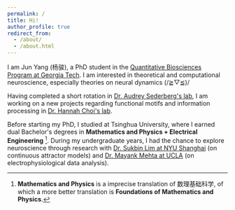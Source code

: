 ```yaml
---
permalink: /
title: Hi!
author_profile: true
redirect_from: 
  - /about/
  - /about.html
---
```


I am Jun Yang (杨骏), a PhD student in the [Quantitative Biosciences Program at Georgia Tech](https://www.qbios.gatech.edu/). I am interested in theoretical and computational neuroscience, especially theories on neural dynamics (/≧▽≦)/

Having completed a short rotation in [Dr. Audrey Sederberg's lab](https://sites.gatech.edu/sederberg/), I am working on a new projects regarding functional motifs and information processing in [Dr. Hannah Choi's lab](https://hannahchoi.math.gatech.edu/people/about-hannah-choi/).

Before starting my PhD, I studied at Tsinghua University, where I earned dual Bachelor's degrees in **Mathematics and Physics + Electrical Engineering** [^1]. During my undergraduate years, I had the chance to explore neuroscience through research with [Dr. Sukbin Lim at NYU Shanghai](https://shanghai.nyu.edu/academics/faculty/directory/sukbin-lim) (on continuous attractor models) and [Dr. Mayank Mehta at UCLA](https://mayank.pa.ucla.edu/) (on electrophysiological data analysis).

[^1]: **Mathematics and Physics** is a imprecise translation of 数理基础科学, of which a more better translation is **Foundations of Mathematics and Physics**.

